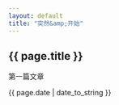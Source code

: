```yaml
---
layout: default
title: "突然&amp;开始"
---
```

<h2>{{ page.title }}</h2>
<p>第一篇文章</p>
<p>{{ page.date | date_to_string }}</p>
